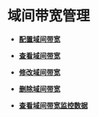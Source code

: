 # 域间带宽管理<a name="cc_03_0400"></a>

-   **[配置域间带宽](配置域间带宽.md)**  

-   **[查看域间带宽](查看域间带宽.md)**  

-   **[修改域间带宽](修改域间带宽.md)**  

-   **[删除域间带宽](删除域间带宽.md)**  

-   **[查看域间带宽监控数据](查看域间带宽监控数据.md)**  


